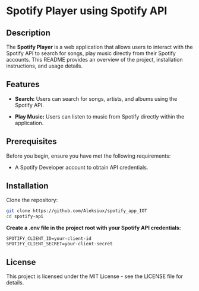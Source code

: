 # Spotify Player using Spotify API

## Description

The **Spotify Player** is a web application that allows users to interact with the Spotify API to search for songs, play music directly from their Spotify accounts. This README provides an overview of the project, installation instructions, and usage details.

## Features

- **Search:** Users can search for songs, artists, and albums using the Spotify API.

- **Play Music:** Users can listen to music from Spotify directly within the application.

## Prerequisites

Before you begin, ensure you have met the following requirements:

- A Spotify Developer account to obtain API credentials.

## Installation

Clone the repository:

   ```bash
   git clone https://github.com/Aleksiux/spotify_app_IOT
   cd spotify-api
```
<b> Create a .env file in the project root with your Spotify API credentials:</b>

```
SPOTIFY_CLIENT_ID=your-client-id
SPOTIFY_CLIENT_SECRET=your-client-secret
```
## License
This project is licensed under the MIT License - see the LICENSE file for details.